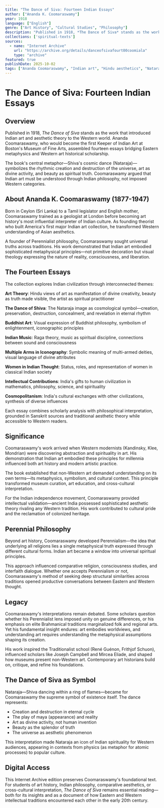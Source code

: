 ```yaml
---
title: "The Dance of Siva: Fourteen Indian Essays"
author: ["Ananda K. Coomaraswamy"]
year: 1918
language: ["English"]
genre: ["Art History", "Cultural Studies", "Philosophy"]
description: "Published in 1918, *The Dance of Siva* stands as the work that introduced Indian art and aesthetic theory to the Western world. Ananda Coomaraswamy, who would become the first Keeper of Indian Art at Boston's Museum of Fine Arts, assembled fourteen essays bridging Eastern metaphysics and Western art historical scholarship."
collections: ['spiritual-texts']
sources:
  - name: "Internet Archive"
    url: "https://archive.org/details/danceofsivafourt00coomiala"
    type: "archive"
featured: true
publishDate: 2025-10-02
tags: ["Ananda Coomaraswamy", "Indian art", "Hindu aesthetics", "Nataraja", "Shiva", "art theory", "perennial philosophy", "symbolism", "Indian music", "Buddhist art", "cultural interpretation"]
---
```


# The Dance of Siva: Fourteen Indian Essays

## Overview

Published in 1918, *The Dance of Siva* stands as the work that introduced Indian art and aesthetic theory to the Western world. Ananda Coomaraswamy, who would become the first Keeper of Indian Art at Boston's Museum of Fine Arts, assembled fourteen essays bridging Eastern metaphysics and Western art historical scholarship.

The book's central metaphor—Shiva's cosmic dance (Nataraja)—symbolizes the rhythmic creation and destruction of the universe, art as divine activity, and beauty as spiritual truth. Coomaraswamy argued that Indian art must be understood through Indian philosophy, not imposed Western categories.

## About Ananda K. Coomaraswamy (1877-1947)

Born in Ceylon (Sri Lanka) to a Tamil legislator and English mother, Coomaraswamy trained as a geologist at London before becoming art history's most influential interpreter of Indian culture. As founding theorist who built America's first major Indian art collection, he transformed Western understanding of Asian aesthetics.

A founder of Perennialist philosophy, Coomaraswamy sought universal truths across traditions. His work demonstrated that Indian art embodied sophisticated metaphysical principles—not primitive decoration but visual theology expressing the nature of reality, consciousness, and liberation.

## The Fourteen Essays

The collection explores Indian civilization through interconnected themes:

**Art Theory**: Hindu views of art as manifestation of divine creativity, beauty as truth made visible, the artist as spiritual practitioner

**The Dance of Shiva**: The Nataraja image as cosmological symbol—creation, preservation, destruction, concealment, and revelation in eternal rhythm

**Buddhist Art**: Visual expression of Buddhist philosophy, symbolism of enlightenment, iconographic principles

**Indian Music**: Raga theory, music as spiritual discipline, connections between sound and consciousness

**Multiple Arms in Iconography**: Symbolic meaning of multi-armed deities, visual language of divine attributes

**Women in Indian Thought**: Status, roles, and representation of women in classical Indian society

**Intellectual Contributions**: India's gifts to human civilization in mathematics, philosophy, science, and spirituality

**Cosmopolitanism**: India's cultural exchanges with other civilizations, synthesis of diverse influences

Each essay combines scholarly analysis with philosophical interpretation, grounded in Sanskrit sources and traditional aesthetic theory while accessible to Western readers.

## Significance

Coomaraswamy's work arrived when Western modernists (Kandinsky, Klee, Mondrian) were discovering abstraction and spirituality in art. His demonstration that Indian art embodied these principles for millennia influenced both art history and modern artistic practice.

The book established that non-Western art demanded understanding on its own terms—its metaphysics, symbolism, and cultural context. This principle transformed museum curation, art education, and cross-cultural interpretation.

For the Indian independence movement, Coomaraswamy provided intellectual validation—ancient India possessed sophisticated aesthetic theory rivaling any Western tradition. His work contributed to cultural pride and the reclamation of colonized heritage.

## Perennial Philosophy

Beyond art history, Coomaraswamy developed Perennialism—the idea that underlying all religions lies a single metaphysical truth expressed through different cultural forms. Indian art became a window into universal spiritual principles.

This approach influenced comparative religion, consciousness studies, and interfaith dialogue. Whether one accepts Perennialism or not, Coomaraswamy's method of seeking deep structural similarities across traditions opened productive conversations between Eastern and Western thought.

## Legacy

Coomaraswamy's interpretations remain debated. Some scholars question whether his Perennialist lens imposed unity on genuine differences, or his emphasis on elite Brahmanical traditions marginalized folk and regional arts. Yet his fundamental insight endures: art embodies worldviews, and understanding art requires understanding the metaphysical assumptions shaping its creation.

His work inspired the Traditionalist school (René Guénon, Frithjof Schuon), influenced scholars like Joseph Campbell and Mircea Eliade, and shaped how museums present non-Western art. Contemporary art historians build on, critique, and refine his foundations.

## The Dance of Siva as Symbol

Nataraja—Shiva dancing within a ring of flames—became for Coomaraswamy the supreme symbol of existence itself. The dance represents:
- Creation and destruction in eternal cycle
- The play of maya (appearance) and reality
- Art as divine activity, not human invention
- Beauty as the splendor of truth
- The universe as aesthetic phenomenon

This interpretation made Nataraja an icon of Indian spirituality for Western audiences, appearing in contexts from physics (as metaphor for atomic processes) to popular culture.

## Digital Access

This Internet Archive edition preserves Coomaraswamy's foundational text. For students of art history, Indian philosophy, comparative aesthetics, or cross-cultural interpretation, *The Dance of Siva* remains essential reading—both for its insights and as a document of how Eastern and Western intellectual traditions encountered each other in the early 20th century.

